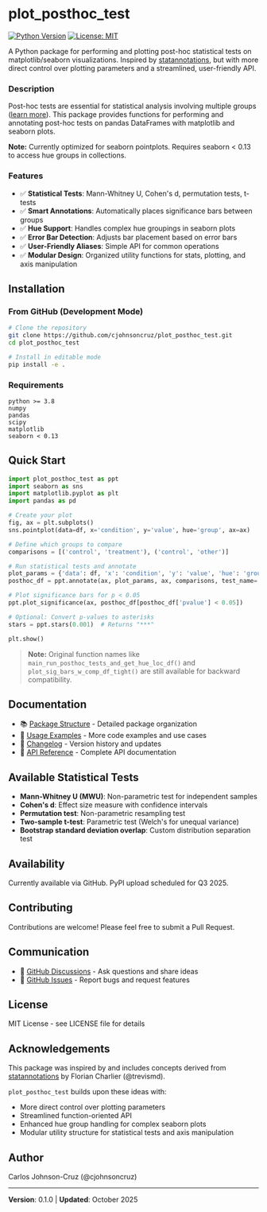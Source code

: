 # plot_posthoc_test

[![Python Version](https://img.shields.io/badge/python-3.8%2B-blue)](https://www.python.org/downloads/)
[![License: MIT](https://img.shields.io/badge/License-MIT-yellow.svg)](https://opensource.org/licenses/MIT)

A Python package for performing and plotting post-hoc statistical tests on matplotlib/seaborn visualizations. Inspired by [statannotations](https://github.com/trevismd/statannotations), but with more direct control over plotting parameters and a streamlined, user-friendly API.

### Description

Post-hoc tests are essential for statistical analysis involving multiple groups ([learn more](https://en.wikipedia.org/wiki/Post_hoc_analysis)). This package provides functions for performing and annotating post-hoc tests on pandas DataFrames with matplotlib and seaborn plots.

**Note:** Currently optimized for seaborn pointplots. Requires seaborn < 0.13 to access hue groups in collections.

### Features

- ✅ **Statistical Tests**: Mann-Whitney U, Cohen's d, permutation tests, t-tests
- ✅ **Smart Annotations**: Automatically places significance bars between groups
- ✅ **Hue Support**: Handles complex hue groupings in seaborn plots  
- ✅ **Error Bar Detection**: Adjusts bar placement based on error bars
- ✅ **User-Friendly Aliases**: Simple API for common operations
- ✅ **Modular Design**: Organized utility functions for stats, plotting, and axis manipulation

## Installation

### From GitHub (Development Mode)

```bash
# Clone the repository
git clone https://github.com/cjohnsoncruz/plot_posthoc_test.git
cd plot_posthoc_test

# Install in editable mode
pip install -e .
```

### Requirements

```
python >= 3.8
numpy
pandas
scipy
matplotlib
seaborn < 0.13
```

## Quick Start

```python
import plot_posthoc_test as ppt
import seaborn as sns
import matplotlib.pyplot as plt
import pandas as pd

# Create your plot
fig, ax = plt.subplots()
sns.pointplot(data=df, x='condition', y='value', hue='group', ax=ax)

# Define which groups to compare
comparisons = [('control', 'treatment'), ('control', 'other')]

# Run statistical tests and annotate
plot_params = {'data': df, 'x': 'condition', 'y': 'value', 'hue': 'group'}
posthoc_df = ppt.annotate(ax, plot_params, ax, comparisons, test_name='MWU')

# Plot significance bars for p < 0.05
ppt.plot_significance(ax, posthoc_df[posthoc_df['pvalue'] < 0.05])

# Optional: Convert p-values to asterisks
stars = ppt.stars(0.001)  # Returns "***"

plt.show()
```

> **Note:** Original function names like `main_run_posthoc_tests_and_get_hue_loc_df()` and `plot_sig_bars_w_comp_df_tight()` are still available for backward compatibility.

## Documentation

- 📚 [Package Structure](PACKAGE_STRUCTURE.md) - Detailed package organization
- 📖 [Usage Examples](USAGE_EXAMPLES.md) - More code examples and use cases
- 📝 [Changelog](CHANGELOG.md) - Version history and updates
- 🔗 [API Reference](https://cjohnsoncruz.github.io/plot_posthoc_test/api/) - Complete API documentation

## Available Statistical Tests

- **Mann-Whitney U (MWU)**: Non-parametric test for independent samples
- **Cohen's d**: Effect size measure with confidence intervals
- **Permutation test**: Non-parametric resampling test
- **Two-sample t-test**: Parametric test (Welch's for unequal variance)
- **Bootstrap standard deviation overlap**: Custom distribution separation test

## Availability

Currently available via GitHub. PyPI upload scheduled for Q3 2025.

## Contributing

Contributions are welcome! Please feel free to submit a Pull Request.

## Communication

- 💬 [GitHub Discussions] - Ask questions and share ideas
- 🐛 [GitHub Issues] - Report bugs and request features

## License

MIT License - see LICENSE file for details

## Acknowledgements

This package was inspired by and includes concepts derived from [statannotations](https://github.com/trevismd/statannotations) by Florian Charlier (@trevismd). 

`plot_posthoc_test` builds upon these ideas with:
- More direct control over plotting parameters
- Streamlined function-oriented API
- Enhanced hue group handling for complex seaborn plots
- Modular utility structure for statistical tests and axis manipulation

## Author

Carlos Johnson-Cruz (@cjohnsoncruz)

---

**Version**: 0.1.0 | **Updated**: October 2025

[GitHub Discussions]: https://github.com/cjohnsoncruz/plot_posthoc_test/discussions
[GitHub Issues]: https://github.com/cjohnsoncruz/plot_posthoc_test/issues
